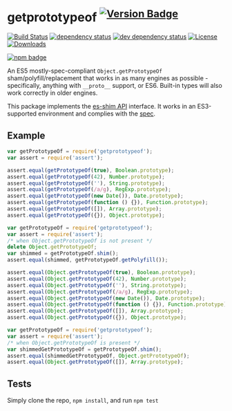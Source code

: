 # getprototypeof <sup>[![Version Badge][npm-version-svg]][package-url]</sup>

[![Build Status][travis-svg]][travis-url]
[![dependency status][deps-svg]][deps-url]
[![dev dependency status][dev-deps-svg]][dev-deps-url]
[![License][license-image]][license-url]
[![Downloads][downloads-image]][downloads-url]

[![npm badge][npm-badge-png]][package-url]

An ES5 mostly-spec-compliant `Object.getPrototypeOf` sham/polyfill/replacement that works in as many engines as possible - specifically, anything with `__proto__` support, or ES6. Built-in types will also work correctly in older engines.

This package implements the [es-shim API](https://github.com/es-shims/api) interface. It works in an ES3-supported environment and complies with the [spec](https://www.ecma-international.org/ecma-262/5.1/).

## Example

```js
var getPrototypeOf = require('getprototypeof');
var assert = require('assert');

assert.equal(getPrototypeOf(true), Boolean.prototype);
assert.equal(getPrototypeOf(42), Number.prototype);
assert.equal(getPrototypeOf(''), String.prototype);
assert.equal(getPrototypeOf(/a/g), RegExp.prototype);
assert.equal(getPrototypeOf(new Date()), Date.prototype);
assert.equal(getPrototypeOf(function () {}), Function.prototype);
assert.equal(getPrototypeOf([]), Array.prototype);
assert.equal(getPrototypeOf({}), Object.prototype);
```

```js
var getPrototypeOf = require('getprototypeof');
var assert = require('assert');
/* when Object.getPrototypeOf is not present */
delete Object.getPrototypeOf;
var shimmed = getPrototypeOf.shim();
assert.equal(shimmed, getPrototypeOf.getPolyfill());

assert.equal(Object.getPrototypeOf(true), Boolean.prototype);
assert.equal(Object.getPrototypeOf(42), Number.prototype);
assert.equal(Object.getPrototypeOf(''), String.prototype);
assert.equal(Object.getPrototypeOf(/a/g), RegExp.prototype);
assert.equal(Object.getPrototypeOf(new Date()), Date.prototype);
assert.equal(Object.getPrototypeOf(function () {}), Function.prototype);
assert.equal(Object.getPrototypeOf([]), Array.prototype);
assert.equal(Object.getPrototypeOf({}), Object.prototype);
```

```js
var getPrototypeOf = require('getprototypeof');
var assert = require('assert');
/* when Object.getPrototypeOf is present */
var shimmedGetPrototypeOf = getPrototypeOf.shim();
assert.equal(shimmedGetPrototypeOf, Object.getPrototypeOf);
assert.equal(Object.getPrototypeOf([]), Array.prototype);
```

## Tests
Simply clone the repo, `npm install`, and run `npm test`

[package-url]: https://npmjs.org/package/getprototypeof
[npm-version-svg]: http://versionbadg.es/es-shims/Object.getPrototypeOf.svg
[travis-svg]: https://travis-ci.org/es-shims/Object.getPrototypeOf.svg
[travis-url]: https://travis-ci.org/es-shims/Object.getPrototypeOf
[deps-svg]: https://david-dm.org/es-shims/Object.getPrototypeOf.svg
[deps-url]: https://david-dm.org/es-shims/Object.getPrototypeOf
[dev-deps-svg]: https://david-dm.org/es-shims/Object.getPrototypeOf/dev-status.svg
[dev-deps-url]: https://david-dm.org/es-shims/Object.getPrototypeOf#info=devDependencies
[npm-badge-png]: https://nodei.co/npm/getprototypeof.png?downloads=true&stars=true
[license-image]: https://img.shields.io/npm/l/getprototypeof.svg
[license-url]: LICENSE
[downloads-image]: https://img.shields.io/npm/dm/getprototypeof.svg
[downloads-url]: https://npm-stat.com/charts.html?package=getprototypeof
